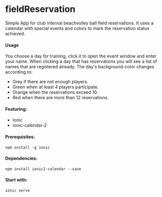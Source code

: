 # fieldReservation

Simple App for club internal beachvolley ball field reservations. It uses a calendar
with special events and colors to mark the reservation status achieved.

#### Usage
You choose a day for training, click it to open the event window and enter your name.
When clicking a day that has reservations you will see a list of names that are registered already.
The day's background-color changes according to:
- Grey if there are not enough players.
- Green when at least 4 players participate.
- Orange when the reservations exceed 10.
- Red when there are more than 12 reservations.

#### Featuring:
- Ionic
- ionic-calendar-2

#### Prerequisites:
```
npm install -g ionic
```

#### Dependencies:
```
npm install ionic2-calendar --save
```

#### Start with:
```
ionic serve
```
